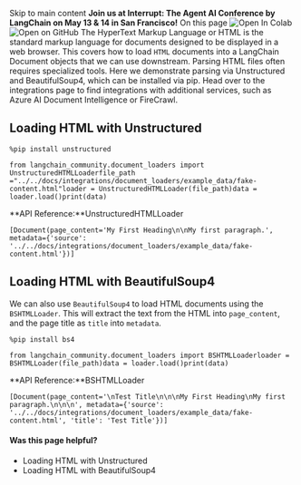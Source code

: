 Skip to main content
**Join us at Interrupt: The Agent AI Conference by LangChain on May 13 & 14 in San Francisco!**
On this page
![Open In Colab](https://colab.research.google.com/assets/colab-badge.svg)![Open on GitHub](https://img.shields.io/badge/Open%20on%20GitHub-grey?logo=github&logoColor=white)
The HyperText Markup Language or HTML is the standard markup language for documents designed to be displayed in a web browser.
This covers how to load `HTML` documents into a LangChain Document objects that we can use downstream.
Parsing HTML files often requires specialized tools. Here we demonstrate parsing via Unstructured and BeautifulSoup4, which can be installed via pip. Head over to the integrations page to find integrations with additional services, such as Azure AI Document Intelligence or FireCrawl.
## Loading HTML with Unstructured​
```
%pip install unstructured
```

```
from langchain_community.document_loaders import UnstructuredHTMLLoaderfile_path ="../../docs/integrations/document_loaders/example_data/fake-content.html"loader = UnstructuredHTMLLoader(file_path)data = loader.load()print(data)
```

**API Reference:**UnstructuredHTMLLoader
```
[Document(page_content='My First Heading\n\nMy first paragraph.', metadata={'source': '../../docs/integrations/document_loaders/example_data/fake-content.html'})]
```

## Loading HTML with BeautifulSoup4​
We can also use `BeautifulSoup4` to load HTML documents using the `BSHTMLLoader`. This will extract the text from the HTML into `page_content`, and the page title as `title` into `metadata`.
```
%pip install bs4
```

```
from langchain_community.document_loaders import BSHTMLLoaderloader = BSHTMLLoader(file_path)data = loader.load()print(data)
```

**API Reference:**BSHTMLLoader
```
[Document(page_content='\nTest Title\n\n\nMy First Heading\nMy first paragraph.\n\n\n', metadata={'source': '../../docs/integrations/document_loaders/example_data/fake-content.html', 'title': 'Test Title'})]
```

#### Was this page helpful?
  * Loading HTML with Unstructured
  * Loading HTML with BeautifulSoup4


